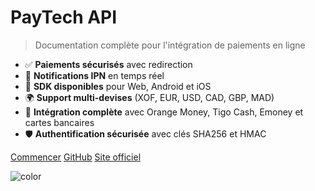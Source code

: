 # PayTech API

> Documentation complète pour l'intégration de paiements en ligne

- ✅ **Paiements sécurisés** avec redirection
- 🔄 **Notifications IPN** en temps réel  
- 📱 **SDK disponibles** pour Web, Android et iOS
- 🌍 **Support multi-devises** (XOF, EUR, USD, CAD, GBP, MAD)
- 🏦 **Intégration complète** avec Orange Money, Tigo Cash, Emoney et cartes bancaires
- 🛡️ **Authentification sécurisée** avec clés SHA256 et HMAC

[Commencer](#introduction)
[GitHub](https://github.com/paytech-sn)
[Site officiel](https://paytech.sn)

![color](#f0f0f0)

<style>
.cover-main h1,
.cover-main h1 a {
  color: white !important;
}

.cover-main p,
.cover-main blockquote {
  color: white !important;
}

.cover-main ul li {
  color: white !important;
}

.cover-main .buttons a {
  color: #135571 !important;
  background: white !important;
}
</style>

